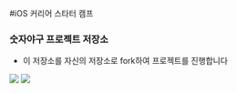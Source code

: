 #iOS 커리어 스타터 캠프

### 숫자야구 프로젝트 저장소

- 이 저장소를 자신의 저장소로 fork하여 프로젝트를 진행합니다 

<img src="https://github.com/parkmuri/ios-number-baseball/blob/step1/baseballGame_step1.drawio.png">

<img src="https://github.com/parkmuri/ios-number-baseball/blob/step1/baseballGame_step2.drawio.png">


